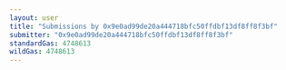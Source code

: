 ```yaml
---
layout: user
title: "Submissions by 0x9e0ad99de20a444718bfc50ffdbf13df8ff8f3bf"
submitter: "0x9e0ad99de20a444718bfc50ffdbf13df8ff8f3bf"
standardGas: 4748613
wildGas: 4748613
---
```

